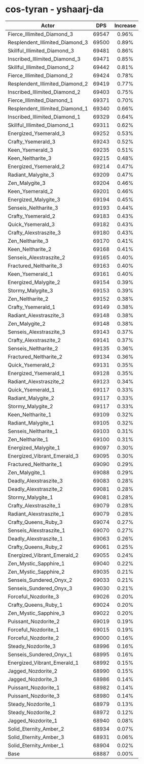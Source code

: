 # cos-tyran - yshaarj-da
| Actor | DPS | Increase |
|---|:---:|:---:|
|Fierce_Illimited_Diamond_3|69547|0.96%|
|Resplendent_Illimited_Diamond_3|69500|0.89%|
|Skillful_Illimited_Diamond_3|69481|0.86%|
|Inscribed_Illimited_Diamond_3|69471|0.85%|
|Skillful_Illimited_Diamond_2|69442|0.81%|
|Fierce_Illimited_Diamond_2|69424|0.78%|
|Resplendent_Illimited_Diamond_2|69419|0.77%|
|Inscribed_Illimited_Diamond_2|69403|0.75%|
|Fierce_Illimited_Diamond_1|69371|0.70%|
|Resplendent_Illimited_Diamond_1|69340|0.66%|
|Inscribed_Illimited_Diamond_1|69329|0.64%|
|Skillful_Illimited_Diamond_1|69311|0.62%|
|Energized_Ysemerald_3|69252|0.53%|
|Crafty_Ysemerald_3|69243|0.52%|
|Keen_Ysemerald_3|69235|0.51%|
|Keen_Neltharite_3|69215|0.48%|
|Energized_Ysemerald_2|69214|0.47%|
|Radiant_Malygite_3|69209|0.47%|
|Zen_Malygite_3|69204|0.46%|
|Keen_Ysemerald_2|69201|0.46%|
|Energized_Malygite_3|69194|0.45%|
|Senseis_Neltharite_3|69193|0.44%|
|Crafty_Ysemerald_2|69183|0.43%|
|Quick_Ysemerald_3|69182|0.43%|
|Crafty_Alexstraszite_3|69180|0.43%|
|Zen_Neltharite_3|69170|0.41%|
|Keen_Neltharite_2|69168|0.41%|
|Senseis_Alexstraszite_2|69165|0.40%|
|Fractured_Neltharite_3|69163|0.40%|
|Keen_Ysemerald_1|69161|0.40%|
|Energized_Malygite_2|69154|0.39%|
|Stormy_Malygite_3|69153|0.39%|
|Zen_Neltharite_2|69152|0.38%|
|Crafty_Ysemerald_1|69149|0.38%|
|Radiant_Alexstraszite_3|69148|0.38%|
|Zen_Malygite_2|69148|0.38%|
|Senseis_Alexstraszite_3|69143|0.37%|
|Crafty_Alexstraszite_2|69141|0.37%|
|Senseis_Neltharite_2|69135|0.36%|
|Fractured_Neltharite_2|69134|0.36%|
|Quick_Ysemerald_2|69131|0.35%|
|Energized_Ysemerald_1|69128|0.35%|
|Radiant_Alexstraszite_2|69123|0.34%|
|Quick_Ysemerald_1|69117|0.33%|
|Radiant_Malygite_2|69117|0.33%|
|Stormy_Malygite_2|69117|0.33%|
|Keen_Neltharite_1|69109|0.32%|
|Radiant_Malygite_1|69105|0.32%|
|Senseis_Neltharite_1|69103|0.31%|
|Zen_Neltharite_1|69100|0.31%|
|Energized_Malygite_1|69097|0.30%|
|Energized_Vibrant_Emerald_3|69095|0.30%|
|Fractured_Neltharite_1|69090|0.29%|
|Zen_Malygite_1|69088|0.29%|
|Deadly_Alexstraszite_3|69083|0.28%|
|Deadly_Alexstraszite_2|69081|0.28%|
|Stormy_Malygite_1|69081|0.28%|
|Crafty_Alexstraszite_1|69079|0.28%|
|Radiant_Alexstraszite_1|69079|0.28%|
|Crafty_Queens_Ruby_3|69074|0.27%|
|Senseis_Alexstraszite_1|69070|0.27%|
|Deadly_Alexstraszite_1|69063|0.26%|
|Crafty_Queens_Ruby_2|69061|0.25%|
|Energized_Vibrant_Emerald_2|69055|0.24%|
|Zen_Mystic_Sapphire_1|69040|0.22%|
|Zen_Mystic_Sapphire_2|69035|0.21%|
|Senseis_Sundered_Onyx_2|69033|0.21%|
|Senseis_Sundered_Onyx_3|69030|0.21%|
|Forceful_Nozdorite_3|69026|0.20%|
|Crafty_Queens_Ruby_1|69024|0.20%|
|Zen_Mystic_Sapphire_3|69022|0.20%|
|Puissant_Nozdorite_2|69019|0.19%|
|Forceful_Nozdorite_1|69015|0.19%|
|Forceful_Nozdorite_2|69000|0.16%|
|Steady_Nozdorite_3|68996|0.16%|
|Senseis_Sundered_Onyx_1|68995|0.16%|
|Energized_Vibrant_Emerald_1|68992|0.15%|
|Jagged_Nozdorite_2|68990|0.15%|
|Jagged_Nozdorite_3|68986|0.14%|
|Puissant_Nozdorite_1|68982|0.14%|
|Puissant_Nozdorite_3|68980|0.14%|
|Steady_Nozdorite_1|68979|0.13%|
|Steady_Nozdorite_2|68972|0.12%|
|Jagged_Nozdorite_1|68940|0.08%|
|Solid_Eternity_Amber_2|68934|0.07%|
|Solid_Eternity_Amber_3|68931|0.06%|
|Solid_Eternity_Amber_1|68904|0.02%|
|Base|68887|0.00%|
